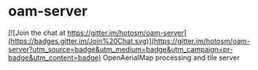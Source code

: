 # oam-server

[![Join the chat at https://gitter.im/hotosm/oam-server](https://badges.gitter.im/Join%20Chat.svg)](https://gitter.im/hotosm/oam-server?utm_source=badge&utm_medium=badge&utm_campaign=pr-badge&utm_content=badge)
OpenAerialMap processing and tile server
